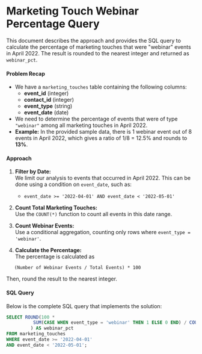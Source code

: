 # Marketing Touch Webinar Percentage Query

This document describes the approach and provides the SQL query to calculate the percentage of marketing touches that were "webinar" events in April 2022. The result is rounded to the nearest integer and returned as `webinar_pct`.

#### Problem Recap

- We have a `marketing_touches` table containing the following columns:
  - **event_id** (integer)
  - **contact_id** (integer)
  - **event_type** (string)
  - **event_date** (date)
- We need to determine the percentage of events that were of type `"webinar"` among all marketing touches in April 2022.
- **Example:** In the provided sample data, there is 1 webinar event out of 8 events in April 2022, which gives a ratio of 1/8 = 12.5% and rounds to **13%**.

#### Approach

1. **Filter by Date:**  
   We limit our analysis to events that occurred in April 2022. This can be done using a condition on `event_date`, such as:
   - `event_date >= '2022-04-01' AND event_date < '2022-05-01'`
  
2. **Count Total Marketing Touches:**  
   Use the `COUNT(*)` function to count all events in this date range.

3. **Count Webinar Events:**  
   Use a conditional aggregation, counting only rows where `event_type = 'webinar'`.

4. **Calculate the Percentage:**  
   The percentage is calculated as
```
   (Number of Webinar Events / Total Events) * 100

```

Then, round the result to the nearest integer.

#### SQL Query

Below is the complete SQL query that implements the solution:

```sql
SELECT ROUND(100 * 
          SUM(CASE WHEN event_type = 'webinar' THEN 1 ELSE 0 END) / COUNT(*)
         ) AS webinar_pct
FROM marketing_touches
WHERE event_date >= '2022-04-01'
AND event_date < '2022-05-01';
